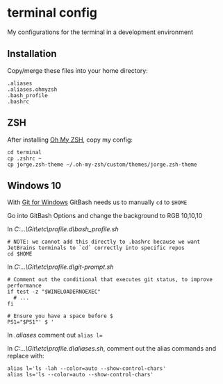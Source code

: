 # terminal config

My configurations for the terminal in a development environment

## Installation

Copy/merge these files into your home directory:

```
.aliases
.aliases.ohmyzsh
.bash_profile
.bashrc
```

## ZSH

After installing [Oh My ZSH](https://github.com/ohmyzsh/ohmyzsh/wiki/Installing-ZSH), copy my config:

```shell script
cd terminal
cp .zshrc ~
cp jorge.zsh-theme ~/.oh-my-zsh/custom/themes/jorge.zsh-theme
``` 

## Windows 10

With [Git for Windows](https://gitforwindows.org/) GitBash needs us to manually `cd` to `$HOME`

Go into GitBash Options and change the background to RGB 10,10,10

In *C:\...\Git\etc\profile.d\bash_profile.sh*
 
```shell script
# NOTE: we cannot add this directly to .bashrc because we want JetBrains terminals to `cd` correctly into specific repos
cd $HOME
```

In *C:\...\Git\etc\profile.d\git-prompt.sh*

```shell script
# Comment out the conditional that executes git status, to improve performance
if test -z "$WINELOADERNOEXEC"
  # ...
fi

# Ensure you have a space before $
PS1="$PS1"' $ '
``` 

In *.aliases* comment out `alias l=`

In *C:\...\Git\etc\profile.d\aliases.sh*, comment out the alias commands and replace with:

```shell script
alias l='ls -lah --color=auto --show-control-chars'
alias ls='ls --color=auto --show-control-chars'
```
